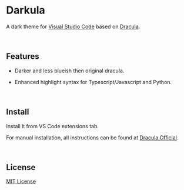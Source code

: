 # Darkula

A dark theme for [Visual Studio Code](http://code.visualstudio.com) based on [Dracula]((https://draculatheme.com/visual-studio-code)).

<br />

## Features

- Darker and less blueish then original dracula.

- Enhanced highlight syntax for Typescript/Javascript and Python.

<br />

## Install

Install it from VS Code extensions tab.

For manual installation, all instructions can be found at [Dracula Official](draculatheme.com/visual-studio-code).

<br />

## License

[MIT License](./LICENSE)
